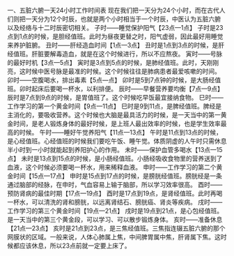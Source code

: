 一、五脏六腑一天24小时工作时间表
现在我们把一天分为24个小时，而在古代人们则把一天分为12个时辰，也就是两个小时相当于一个时辰，中医认为五脏六腑以及经络与十二时辰密切相关。
子时——睡觉保护阳气【23点—1点】
子时是23点到1点的时候，是胆经值班。此时为昼夜更替之时，阳气虚弱，因此最好用睡觉来养护脏腑。
丑时——肝经造血时间【1点—3点】
丑时是1点到3点的时候，是肝经值班。肝脏要解毒造血，就是在这个时候进行，所以不应熬夜。
寅时——号脉的最好时机【3点—5点】
寅时是3点到5点的时候，是肺经值班。此时，天刚刚亮，这时候中医号脉是最准的时候。这个时候往往是肺病患者最爱咳嗽的时间。
卯时——空腹喝水，排出毒素【5点—点】
卯时是5到7点钟的时候，是大肠经值班。卯时起床后要喝一杯水，以利排便。
辰时——早餐营养要均衡【7点—9点】
辰时是7点到9点的时候，是胃值班了。这个时候吃早饭最宜接纳食物。
巳时——工作学习的第一个黄金时间【9点—11点】
巳时是9到11点，是脾经值班。脾经是主消化的，要吸收营养。这个时候也大脑是最具活力的时候，是一天当中的第一黄金时间，是老人锻炼身体的最好时候，是上班人最出效率的时候，也是学生效率最高的时候。
午时——睡好午觉养阳气【11点—13点】
午时是11点到13点的时候，是心经值班。心经值班的时候我们要吃午饭、睡午觉。体质阴虚的人午时只需休息半小时到一小时就能起到养阳护心的作用。
未时——保护血管多喝水【13点—15点】
未时是13点到15点的时候，是小肠经值班。小肠经吸收食物里的营养送到了血液，这个时候必须要喝一杯水，用来稀释血液。
申时——工作学习的第二个黄金时间【15点—17点】
申时是15点到17点的时候，是膀胱经值班。膀胱经是一条通过脑部的经脉，在申时，气血容易上输于脑部，所以学习效率很高。
酉时——预防肾病的最佳时期【17点—19点】
酉时是17点到19点，是肾经值班。此时再喝一杯水，可以清洗的肾和膀胱，以远离肾结石、膀胱癌、肾炎等疾病。
戌时——工作学习的第三个黄金时间【19点—21点】
戌时是19点到21点，是心包经值班。是一天当中的第三个黄金段，可以学习、可以散步锻炼身体。
亥时——准备休息【21点—23点】
亥时是21点到23点，是三焦经值班。三焦指连辍五脏六腑的那个网膜状的区域。一般来说，人体心肺属上焦，中间脾胃属中焦，肝肾属下焦。这时候都应该休息，所以23点前就一定要上床了。
